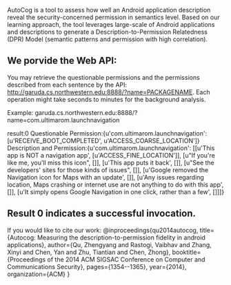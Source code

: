 AutoCog is a tool to assess how well an Android application description reveal the security-concerned permission in semantics level. Based on our learning approach, the tool leverages large-scale of Android applications and descriptions to generate a Description-to-Permission Relatedness (DPR) Model (semantic patterns and permission with high correlation). 

We porvide the Web API:
----------------------------------------------------------------------------------------------------
You may retrieve the questionable permissions and the permissions described from each sentence by the API: http://garuda.cs.northwestern.edu:8888/?name=PACKAGENAME. Each operation might take seconds to minutes for the background analysis.

Example:
garuda.cs.northwestern.edu:8888/?name=com.ultimarom.launchnavigation


result:0
Questionable Permission:{u'com.ultimarom.launchnavigation': [u'RECEIVE_BOOT_COMPLETED', u'ACCESS_COARSE_LOCATION']}
Description and Permission:{u'com.ultimarom.launchnavigation': [[u'This app is NOT a navigation app', [u'ACCESS_FINE_LOCATION']], [u"If you're like me, you'll miss this icon", []], [u'This app puts it back', []], [u"See the developers' sites for those kinds of issues", []], [u'Google removed the Navigation icon for Maps with an update', []], [u'Any issues regarding location, Maps crashing or internet use are not anything to do with this app', []], [u'It simply opens Google Navigation in one click, rather than a few', []]]}

Result 0 indicates a successful invocation.
----------------------------------------------------------------------------------------------------
If you would like to cite our work:
@inproceedings{qu2014autocog,
  title={Autocog: Measuring the description-to-permission fidelity in android applications},
  author={Qu, Zhengyang and Rastogi, Vaibhav and Zhang, Xinyi and Chen, Yan and Zhu, Tiantian and Chen, Zhong},
  booktitle={Proceedings of the 2014 ACM SIGSAC Conference on Computer and Communications Security},
  pages={1354--1365},
  year={2014},
  organization={ACM}
}
